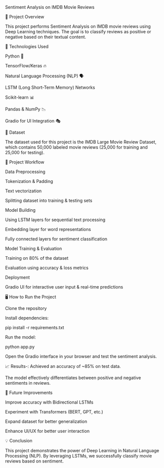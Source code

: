 Sentiment Analysis on IMDB Movie Reviews

📌 Project Overview

This project performs Sentiment Analysis on IMDB movie reviews using Deep Learning techniques. The goal is to classify reviews as positive or negative based on their textual content.

🚀 Technologies Used

Python 🐍

TensorFlow/Keras 🔥

Natural Language Processing (NLP) 🗣️

LSTM (Long Short-Term Memory) Networks

Scikit-learn 📊

Pandas & NumPy 📉

Gradio for UI Integration 🎭

📂 Dataset

The dataset used for this project is the IMDB Large Movie Review Dataset, which contains 50,000 labeled movie reviews (25,000 for training and 25,000 for testing).

🔧 Project Workflow

Data Preprocessing

Tokenization & Padding

Text vectorization

Splitting dataset into training & testing sets

Model Building

Using LSTM layers for sequential text processing

Embedding layer for word representations

Fully connected layers for sentiment classification

Model Training & Evaluation

Training on 80% of the dataset

Evaluation using accuracy & loss metrics

Deployment

Gradio UI for interactive user input & real-time predictions

🖥️ How to Run the Project

Clone the repository

Install dependencies:

pip install -r requirements.txt

Run the model:

python app.py

Open the Gradio interface in your browser and test the sentiment analysis.

📈 Results-:
Achieved an accuracy of ~85% on test data.

The model effectively differentiates between positive and negative sentiments in reviews.

📝 Future Improvements

Improve accuracy with Bidirectional LSTMs

Experiment with Transformers (BERT, GPT, etc.)

Expand dataset for better generalization

Enhance UI/UX for better user interaction

💡 Conclusion

This project demonstrates the power of Deep Learning in Natural Language Processing (NLP). By leveraging LSTMs, we successfully classify movie reviews based on sentiment.
